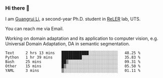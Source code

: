 ### Hi there 👋

<!--
**Solacex/Solacex** is a ✨ _special_ ✨ repository because its `README.md` (this file) appears on your GitHub profile.

Here are some ideas to get you started:

- 🔭 I’m currently working on ...
- 🌱 I’m currently learning ...
- 👯 I’m looking to collaborate on ...
- 🤔 I’m looking for help with ...
- 💬 Ask me about ...
- 📫 How to reach me: ...
- 😄 Pronouns: ...
- ⚡ Fun fact: ...
-->
I am [Guangrui Li](http://www.guangrui.li), a second-year Ph.D. student in [ReLER](http://www.reler.net) lab, UTS.

You can reach me via Email.

Working on domain adaptation and its application to computer vision, e.g. Universal Domain Adaptation, DA in semantic segmentation. 


<!--START_SECTION:waka-->
```text
Text     2 hrs 13 mins   ████████████░░░░░░░░░░░░░   48.25 % 
Python   1 hr 39 mins    █████████░░░░░░░░░░░░░░░░   35.83 % 
Bash     25 mins         ██▒░░░░░░░░░░░░░░░░░░░░░░   09.31 % 
Other    15 mins         █▒░░░░░░░░░░░░░░░░░░░░░░░   05.50 % 
YAML     3 mins          ▒░░░░░░░░░░░░░░░░░░░░░░░░   01.11 % 
```
<!--END_SECTION:waka-->
